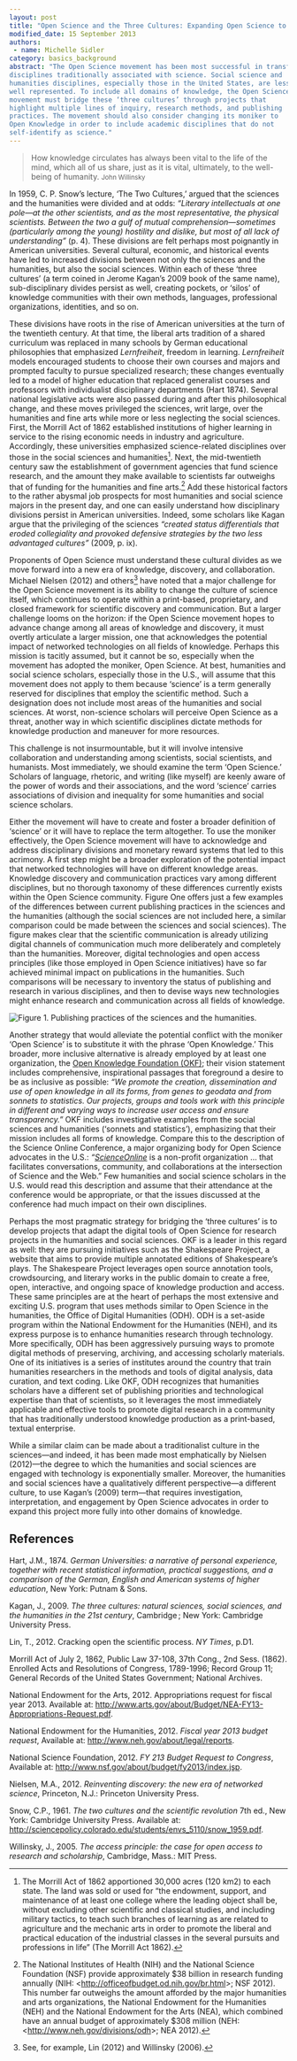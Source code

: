 ```yaml
---
layout: post
title: "Open Science and the Three Cultures: Expanding Open Science to All Domains of Knowledge Creation"
modified_date: 15 September 2013
authors:
 - name: Michelle Sidler
category: basics_background
abstract: "The Open Science movement has been most successful in transforming
disciplines traditionally associated with science. Social science and
humanities disciplines, especially those in the United States, are less
well represented. To include all domains of knowledge, the Open Science
movement must bridge these ‘three cultures’ through projects that
highlight multiple lines of inquiry, research methods, and publishing
practices. The movement should also consider changing its moniker to
Open Knowledge in order to include academic disciplines that do not
self-identify as science."
---
```


> How knowledge circulates has always been vital to the life of the mind,
which all of us share, just as it is vital, ultimately, to the
well-being of humanity.
<small>John Willinsky</small>

In 1959, C. P. Snow’s lecture, ‘The Two Cultures,’ argued that the
sciences and the humanities were divided and at odds: *“Literary
intellectuals at one pole—at the other scientists, and as the most
representative, the physical scientists. Between the two a gulf of
mutual comprehension—sometimes (particularly among the young) hostility
and dislike, but most of all lack of understanding”* (p. 4). These
divisions are felt perhaps most poignantly in American universities.
Several cultural, economic, and historical events have led to increased
divisions between not only the sciences and the humanities, but also the
social sciences. Within each of these ‘three cultures’ (a term coined in
Jerome Kagan’s 2009 book of the same name), sub-disciplinary divides
persist as well, creating pockets, or ‘silos’ of knowledge communities
with their own methods, languages, professional organizations,
identities, and so on.

These divisions have roots in the rise of American universities at the
turn of the twentieth century. At that time, the liberal arts tradition
of a shared curriculum was replaced in many schools by German
educational philosophies that emphasized *Lernfreiheit*, freedom in
learning. *Lernfreiheit* models encouraged students to choose their own
courses and majors and prompted faculty to pursue specialized research;
these changes eventually led to a model of higher education that
replaced generalist courses and professors with individualist
disciplinary departments (Hart 1874). Several national legislative acts
were also passed during and after this philosophical change, and these
moves privileged the sciences, writ large, over the humanities and fine
arts while more or less neglecting the social sciences. First, the
Morrill Act of 1862 established institutions of higher learning in
service to the rising economic needs in industry and agriculture.
Accordingly, these universities emphasized science-related disciplines
over those in the social sciences and humanities[^1]. Next, the
mid-twentieth century saw the establishment of government agencies that
fund science research, and the amount they make available to scientists
far outweighs that of funding for the humanities and fine arts.[^2] Add
these historical factors to the rather abysmal job prospects for most
humanities and social science majors in the present day, and one can
easily understand how disciplinary divisions persist in American
universities. Indeed, some scholars like Kagan argue that the
privileging of the sciences *“created status differentials that eroded
collegiality and provoked defensive strategies by the two less
advantaged cultures”* (2009, p. ix).

Proponents of Open Science must understand these cultural divides as we
move forward into a new era of knowledge, discovery, and collaboration.
Michael Nielsen (2012) and others[^3] have noted that a major challenge
for the Open Science movement is its ability to change the culture of
science itself, which continues to operate within a print-based,
proprietary, and closed framework for scientific discovery and
communication. But a larger challenge looms on the horizon: if the Open
Science movement hopes to advance change among all areas of knowledge
and discovery, it must overtly articulate a larger mission, one that
acknowledges the potential impact of networked technologies on all
fields of knowledge. Perhaps this mission is tacitly assumed, but it
cannot be so, especially when the movement has adopted the moniker, Open
Science. At best, humanities and social science scholars, especially
those in the U.S., will assume that this movement does not apply to them
because ‘science’ is a term generally reserved for disciplines that
employ the scientific method. Such a designation does not include most
areas of the humanities and social sciences. At worst, non-science
scholars will perceive Open Science as a threat, another way in which
scientific disciplines dictate methods for knowledge production and
maneuver for more resources.

This challenge is not insurmountable, but it will involve intensive
collaboration and understanding among scientists, social scientists, and
humanists. Most immediately, we should examine the term ‘Open Science.’
Scholars of language, rhetoric, and writing (like myself) are keenly
aware of the power of words and their associations, and the word
‘science’ carries associations of division and inequality for some
humanities and social science scholars.

Either the movement will have to create and foster a broader definition
of ‘science’ or it will have to replace the term altogether. To use the
moniker effectively, the Open Science movement will have to acknowledge
and address disciplinary divisions and monetary reward systems that led
to this acrimony. A first step might be a broader exploration of the
potential impact that networked technologies will have on different
knowledge areas. Knowledge discovery and communication practices vary
among different disciplines, but no thorough taxonomy of these
differences currently exists within the Open Science community. Figure
One offers just a few examples of the differences between current
publishing practices in the sciences and the humanities (although the
social sciences are not included here, a similar comparison could be
made between the sciences and social sciences). The figure makes clear
that the scientific communication is already utilizing digital channels
of communication much more deliberately and completely than the
humanities. Moreover, digital technologies and open access principles
(like those employed in Open Science initiatives) have so far achieved
minimal impact on publications in the humanities. Such comparisons will
be necessary to inventory the status of publishing and research in
various disciplines, and then to devise ways new technologies might
enhance research and communication across all fields of knowledge.

![**Figure 1**. Publishing practices of the sciences and the humanities.](/images/open_science_three_cultures.png)

Another strategy that would alleviate the potential conflict with the
moniker ‘Open Science’ is to substitute it with the phrase ‘Open
Knowledge.’ This broader, more inclusive alternative is already employed
by at least one organization, the [Open Knowledge Foundation
(OKF)](http://okfn.org/about/vision/); their
vision statement includes comprehensive, inspirational passages that
foreground a desire to be as inclusive as possible: *“We promote the
creation, dissemination and use of open knowledge in all its forms, from
genes to geodata and from sonnets to statistics. Our projects, groups
and tools work with this principle in different and varying ways to
increase user access and ensure transparency.”* OKF includes
investigative examples from the social sciences and humanities (‘sonnets
and statistics’), emphasizing that their mission includes all forms of
knowledge. Compare this to the description of the Science Online
Conference, a major organizing body for Open Science advocates in the
U.S.: *“[ScienceOnline](http://scienceonline.com/about/)* is a non-profit organization
… that facilitates conversations, community, and collaborations at the
intersection of Science and the Web.” Few humanities and social
science scholars in the U.S. would read this description and assume that
their attendance at the conference would be appropriate, or that the
issues discussed at the conference had much impact on their own
disciplines.

Perhaps the most pragmatic strategy for bridging the ‘three cultures’ is
to develop projects that adapt the digital tools of Open Science for
research projects in the humanities and social sciences. OKF is a leader
in this regard as well: they are pursuing initiatives such as the
Shakespeare Project, a website that aims to provide multiple annotated
editions of Shakespeare’s plays. The Shakespeare Project leverages open
source annotation tools, crowdsourcing, and literary works in the public
domain to create a free, open, interactive, and ongoing space of
knowledge production and access. These same principles are at the heart
of perhaps the most extensive and exciting U.S. program that uses
methods similar to Open Science in the humanities, the Office of Digital
Humanities (ODH). ODH is a set-aside program within the National
Endowment for the Humanities (NEH), and its express purpose is to
enhance humanities research through technology. More specifically, ODH
has been aggressively pursuing ways to promote digital methods of
preserving, archiving, and accessing scholarly materials. One of its
initiatives is a series of institutes around the country that train
humanities researchers in the methods and tools of digital analysis,
data curation, and text coding. Like OKF, ODH recognizes that humanities
scholars have a different set of publishing priorities and technological
expertise than that of scientists, so it leverages the most immediately
applicable and effective tools to promote digital research in a
community that has traditionally understood knowledge production as a
print-based, textual enterprise.

While a similar claim can be made about a traditionalist culture in the
sciences—and indeed, it has been made most emphatically by Nielsen
(2012)—the degree to which the humanities and social sciences are
engaged with technology is exponentially smaller. Moreover, the
humanities and social sciences have a qualitatively different
perspective—a different culture, to use Kagan’s (2009) term—that
requires investigation, interpretation, and engagement by Open Science
advocates in order to expand this project more fully into other domains
of knowledge.

## References

Hart, J.M., 1874. *German Universities: a narrative of personal
experience, together with recent statistical information, practical
suggestions, and a comparison of the German, English and American
systems of higher education*, New York: Putnam & Sons.

Kagan, J., 2009. *The three cultures: natural sciences, social sciences,
and the humanities in the 21st century*, Cambridge ; New York: Cambridge
University Press.

Lin, T., 2012. Cracking open the scientific process. *NY Times*, p.D1.

Morrill Act of July 2, 1862, Public Law 37-108, 37th Cong., 2nd Sess.
(1862). Enrolled Acts and Resolutions of Congress, 1789-1996; Record
Group 11; General Records of the United States Government; National
Archives.

National Endowment for the Arts, 2012. Appropriations request for fiscal
year 2013. Available at:
<http://www.arts.gov/about/Budget/NEA-FY13-Appropriations-Request.pdf>.

National Endowment for the Humanities, 2012. *Fiscal year 2013 budget
request*, Available at: <http://www.neh.gov/about/legal/reports>.

National Science Foundation, 2012. *FY 213 Budget Request to Congress*,
Available at: <http://www.nsf.gov/about/budget/fy2013/index.jsp>.

Nielsen, M.A., 2012. *Reinventing discovery: the new era of networked
science*, Princeton, N.J.: Princeton University Press.

Snow, C.P., 1961. *The two cultures and the scientific revolution* 7th
ed., New York: Cambridge University Press. Available at:
<http://sciencepolicy.colorado.edu/students/envs_5110/snow_1959.pdf>.

Willinsky, J., 2005. *The access principle: the case for open access to
research and scholarship*, Cambridge, Mass.: MIT Press.

[^1]: The Morrill Act of 1862 apportioned 30,000 acres (120 km2) to each state. The land was sold or used for “the endowment, support, and   maintenance of at least one college where the leading object shall be, without excluding other scientific and classical studies, and including military tactics, to teach such branches of learning as are related to agriculture and the mechanic arts in order to promote the liberal and practical education of the industrial classes in the several pursuits and professions in life” (The Morrill Act 1862).
[^2]: The National Institutes of Health (NIH) and the National Science Foundation (NSF) provide approximately \$38 billion in research  funding annually (NIH: <http://officeofbudget.od.nih.gov/br.html<nowiki>\>; </nowiki>NSF 2012). This number far outweighs the amount afforded by the major humanities and arts organizations, the National Endowment for the Humanities (NEH) and the National Endowment for the Arts (NEA), which combined have an annual budget of approximately \$308 million (NEH: <http://www.neh.gov/divisions/odh<nowiki>\>; </nowiki>NEA  2012).
[^3]: See, for example, Lin (2012) and Willinsky (2006).
